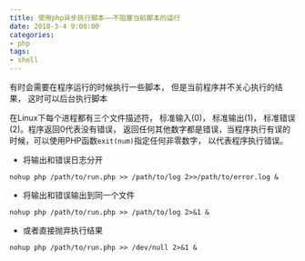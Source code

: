 ```yaml
---
title: 使用php异步执行脚本——不阻塞当前脚本的运行
date: 2018-3-4 9:00:00
categories:
- php
tags:
- shell
---
```


有时会需要在程序运行的时候执行一些脚本， 但是当前程序并不关心执行的结果， 这时可以后台执行脚本

在Linux下每个进程都有三个文件描述符， 标准输入(0)， 标准输出(1)， 标准错误(2)。程序返回0代表没有错误， 返回任何其他数字都是错误，当程序执行有误的时候，可以使用PHP函数`exit(num)`指定任何非零数字， 以代表程序执行错误。

- 将输出和错误日志分开

`nohup php /path/to/run.php >> /path/to/log 2>>/path/to/error.log &`

- 将输出和错误输出到同一个文件

`nohup php /path/to/run.php >> /path/to/log 2>&1 &`

- 或者直接抛弃执行结果

`nohup php /path/to/run.php >> /dev/null 2>&1 &`

